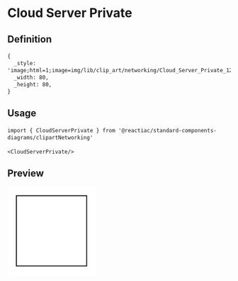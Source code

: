 # Cloud Server Private

## Definition

```
{
  _style: 'image;html=1;image=img/lib/clip_art/networking/Cloud_Server_Private_128x128.pngstrokeColor=none;',
  _width: 80,
  _height: 80,
}
```

## Usage

```
import { CloudServerPrivate } from '@reactiac/standard-components-diagrams/clipartNetworking'

<CloudServerPrivate/>
```

## Preview

<img src="./cloud-server-private.png" width="200"/>
